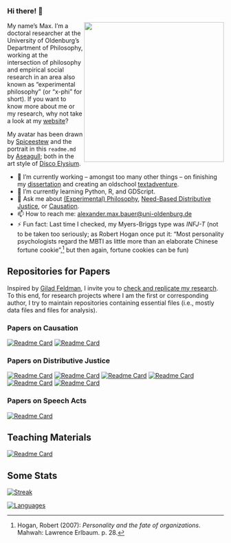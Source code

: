 ### Hi there! 👋

<img src="alephmembeth_1.png" align="right" height="325"/>

My name’s Max. I’m a doctoral researcher at the University of Oldenburg’s Department of Philosophy, working at the intersection of philosophy and empirical social research in an area also known as “experimental philosophy” (or “x-phi” for short). If you want to know more about me or my research, why not take a look at my [website](https://alephmembeth.github.io/)?

My avatar has been drawn by [Spiceestew](https://spiceestew.carrd.co/) and the portrait in this `readme.md` by [Aseagull](https://sites.google.com/view/aseagull/); both in the art style of [Disco Elysium](https://discoelysium.com/).

- 🔭 I’m currently working – amongst too many other things – on finishing my [dissertation](https://github.com/alephmembeth/need-dissertation/) and creating an oldschool [textadventure](https://github.com/alephmembeth/textadventure-from-scratch/).
- 🌱 I’m currently learning Python, R, and GDScript.
- 💬 Ask me about [(Experimental) Philosophy](https://plato.stanford.edu/entries/experimental-philosophy/), [Need-Based Distributive Justice](https://plato.stanford.edu/entries/needs/), or [Causation](https://plato.stanford.edu/entries/causation-metaphysics/).
- 📫 How to reach me: <alexander.max.bauer@uni-oldenburg.de>
- ⚡ Fun fact: Last time I checked, my Myers-Briggs type was *INFJ-T* (not to be taken too seriously; as Robert Hogan once put it: “Most personality psychologists regard the MBTI as little more than an elaborate Chinese fortune cookie”,[^1] but then again, fortune cookies can be fun)

## Repositories for Papers

Inspired by [Gilad Feldman](https://mgto.org/check-me-replicate-me/), I invite you to [check and replicate my research](https://alephmembeth.github.io/check.html). To this end, for research projects where I am the first or corresponding author, I try to maintain repositories containing essential files (i.e., mostly data files and files for analysis).

### Papers on Causation

[![Readme Card](https://github-readme-stats.vercel.app/api/pin/?username=alephmembeth&repo=causality-compositionality&theme=dark)](https://github.com/alephmembeth/causality-compositionality/)
[![Readme Card](https://github-readme-stats.vercel.app/api/pin/?username=alephmembeth&repo=causality-revolver&theme=dark)](https://github.com/alephmembeth/causality-revolver/)

### Papers on Distributive Justice

[![Readme Card](https://github-readme-stats.vercel.app/api/pin/?username=alephmembeth&repo=need-dissertation&theme=dark)](https://github.com/alephmembeth/need-dissertation/)
[![Readme Card](https://github-readme-stats.vercel.app/api/pin/?username=alephmembeth&repo=need-reference-point&theme=dark)](https://github.com/alephmembeth/need-reference-point/)
[![Readme Card](https://github-readme-stats.vercel.app/api/pin/?username=alephmembeth&repo=need-kinds&theme=dark)](https://github.com/alephmembeth/need-kinds/)
[![Readme Card](https://github-readme-stats.vercel.app/api/pin/?username=alephmembeth&repo=need-deeds&theme=dark)](https://github.com/alephmembeth/need-deeds/)
[![Readme Card](https://github-readme-stats.vercel.app/api/pin/?username=alephmembeth&repo=need-accountability&theme=dark)](https://github.com/alephmembeth/need-accountability/)
[![Readme Card](https://github-readme-stats.vercel.app/api/pin/?username=alephmembeth&repo=need-master-thesis&theme=dark)](https://github.com/alephmembeth/need-master-thesis/)

### Papers on Speech Acts

[![Readme Card](https://github-readme-stats.vercel.app/api/pin/?username=alephmembeth&repo=speech-constative-performative&theme=dark)](https://github.com/alephmembeth/speech-constative-performative/)

## Teaching Materials

[![Readme Card](https://github-readme-stats.vercel.app/api/pin/?username=alephmembeth&repo=students-guide&theme=dark)](https://github.com/alephmembeth/students-guide/)

## Some Stats

[![Streak](http://github-readme-streak-stats.herokuapp.com?user=alephmembeth&theme=dark)](https://git.io/streak-stats/)

[![Languages](https://github-readme-stats.vercel.app/api/top-langs/?username=alephmembeth&langs_count=10&layout=compact&theme=dark)](https://github.com/alephmembeth/github-readme-stats/)

[^1]: Hogan, Robert (2007): _Personality and the fate of organizations_. Mahwah: Lawrence Erlbaum. p. 28.
